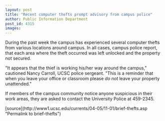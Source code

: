 ```yaml
---
layout: post
title: "Recent computer thefts prompt advisory from campus police"
author: Public Information Department
post_id: 4315
images:
---
```


<a name="content" id="content"></a>
<p>
  During the past week the campus has experienced several computer thefts from various locations around campus. In all cases, campus police report, that each area where the theft occurred was left unlocked and the property not secured.
</p>
<p>
  "It appears that the thief is working his/her way around the campus," cautioned Nancy Carroll, UCSC police sergeant. "This is a reminder that when you leave your office or classroom please <i>do not</i> leave your property unattended."
</p>
<p>
  If members of the campus community notice anyone suspicious in their work areas, they are asked to contact the University Police at 459-2345.
</p>
<form>

</form>
<p>

</p>
[source](http://www1.ucsc.edu/currents/04-05/11-01/brief-thefts.asp "Permalink to brief-thefts")

